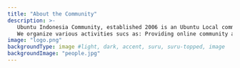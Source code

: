 ```yaml
---
title: "About the Community"
description: >-
   Ubuntu Indonesia Community, established 2006 is an Ubuntu Local community verified by Ubuntu Community Council.
   We organize various activities sucs as: Providing online community and documentation service, Organizing events like seminars and conferences, Group studies and projects on Ubuntu and its related open source technologies. 
image: "logo.png"
backgroundType: image #light, dark, accent, suru, suru-topped, image
backgroundImage: "people.jpg"
---
```

